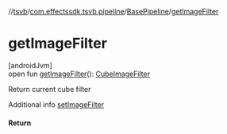 //[tsvb](../../../index.md)/[com.effectssdk.tsvb.pipeline](../index.md)/[BasePipeline](index.md)/[getImageFilter](get-image-filter.md)

# getImageFilter

[androidJvm]\
open fun [getImageFilter](get-image-filter.md)(): [CubeImageFilter](../../com.effectssdk.tsvb.models/-cube-image-filter/index.md)

Return current cube filter

Additional info [setImageFilter](set-image-filter.md)

#### Return
